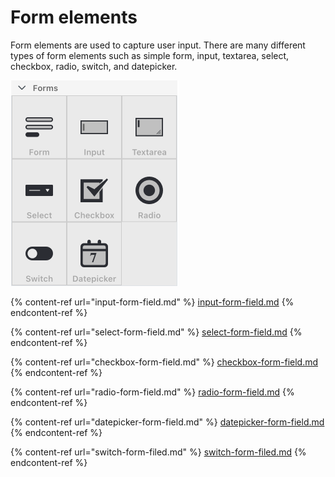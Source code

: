 # Form elements

Form elements are used to capture user input. There are many different types of form elements such as simple form, input, textarea, select, checkbox, radio, switch, and datepicker.

![Form elements](../../img/form_elements.png)

{% content-ref url="input-form-field.md" %}
[input-form-field.md](input-form-field.md)
{% endcontent-ref %}

{% content-ref url="select-form-field.md" %}
[select-form-field.md](select-form-field.md)
{% endcontent-ref %}

{% content-ref url="checkbox-form-field.md" %}
[checkbox-form-field.md](checkbox-form-field.md)
{% endcontent-ref %}

{% content-ref url="radio-form-field.md" %}
[radio-form-field.md](radio-form-field.md)
{% endcontent-ref %}

{% content-ref url="datepicker-form-field.md" %}
[datepicker-form-field.md](datepicker-form-field.md)
{% endcontent-ref %}

{% content-ref url="switch-form-filed.md" %}
[switch-form-filed.md](switch-form-filed.md)
{% endcontent-ref %}